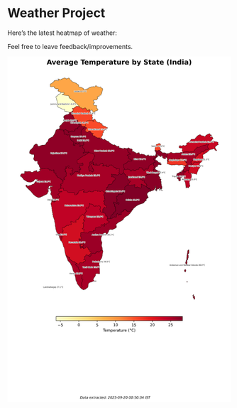 # Weather Project

Here’s the latest heatmap of weather:

Feel free to leave feedback/improvements.

![India Heatmap](docs/assets/india_heatmap.png?v=CDAD04)
